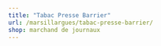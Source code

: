 ```yaml
---
title: "Tabac Presse Barrier"
url: /marsillargues/tabac-presse-barrier/
shop: marchand de journaux
---
```

